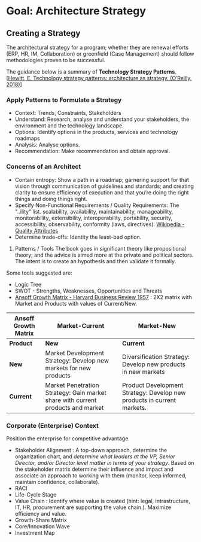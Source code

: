 

# Goal: Architecture Strategy

## Creating a Strategy
The architectural strategy for a program; whether they are renewal efforts (ERP, HR, IM, Collaboration) or greenfield (Case Management) should follow methodologies proven to be successful.

The guidance below is a summary of __Technology Strategy Patterns__. [[Hewitt, E. Technology strategy patterns: architecture as strategy. (O’Reilly, 2018)](http://www.worldcat.org/isbn/978-1-4920-4087-3)]

### Apply Patterns to Formulate a Strategy
  - Context:  Trends, Constraints, Stakeholders
  - Understand:  Research, analyse and understand your stakeholders, the environment and the technology landscape.
  - Options: Identify options in the products, services and technology roadmaps
  - Analysis: Analyse options.
  - Recommendation:  Make recommendation and obtain approval.

### Concerns of an Architect
  - Contain entropy:  Show a path in a roadmap; garnering support for that vision through communication of guidelines and standards; and creating clarity to ensure efficiency of execution and that you’re doing the right things and doing things right.
  - Specify Non-Functional Requirements / Quality Requirements: The "..ility" list.   scalability, availability, maintainability, manageability, monitorability, extensibility, interoperability, portability, security, accessibility, observability, conformity (laws, directives). [Wikipedia - Quality Attributes](https://en.wikipedia.org/wiki/List_of_system_quality_attributes)
  - Determine trade-offs: Identity the least-bad option.

1. Patterns / Tools
The book goes in significant theory like propositional theory; and the advice is aimed more at the private and political sectors.  The intent is to create an hypothesis and then validate it formally.

Some tools suggested are:
- Logic Tree
- SWOT - Strengths, Weaknesses, Opportunities and Threats
- [Ansoff Growth Matrix - Harvard Business Review 1957](https://en.wikipedia.org/wiki/Ansoff_matrix) : 2X2 matrix with Market and Products with values of Current/New.

|Ansoff Growth Matrix|Market-Current|Market-New|
|--|--|--|
|__Product__|__New__|__Current__|
|__New__|Market Development Strategy: Develop new markets for new products|Diversification Strategy: Develop new products in new markets|
|__Current__|Market Penetration Strategy: Gain market share with current products and market|Product Development Strategy:  Develop new products in current markets.|

### Corporate (Enterprise) Context
Position the enterprise for competitive advantage.
- Stakeholder Alignment : A top-down approach, determine the organization chart, and *determine what leaders at the VP, Senior Director, and/or Director level matter in terms of your strategy*.  Based on the stakeholder matrix determine their influence and impact and associate an approach to working with them (monitor, keep informed, maintain confidence, collaborate).
- RACI
- Life-Cycle Stage
- Value Chain : Identify where value is created (hint: legal, intrastructure, IT, HR, procurement are supporting the value chain.).  Maximize efficiency and value.
- Growth-Share Matrix
- Core/Innovation Wave
- Investment Map
